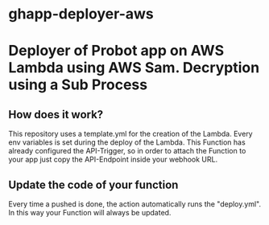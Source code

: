 # ghapp-deployer-aws
<h1>
Deployer of Probot app on AWS Lambda using AWS Sam. Decryption using a Sub Process
</h1>
<body>
  <main>
    <section>
      <h2> How does it work? </h2>
      <p>
         This repository uses a template.yml for the creation of the Lambda. Every env variables is set during the deploy of the Lambda. This Function has already configured the API-Trigger, so in order to attach the Function to your app just copy the API-Endpoint inside your webhook URL. 
      </p>
     </section>
  <section>
    <h2> Update the code of your function </h2>
    <p>
      Every time a pushed is done, the action automatically runs the "deploy.yml". In this way your Function will always be updated. 
    </p>
  </section>
  </main>
</body>
